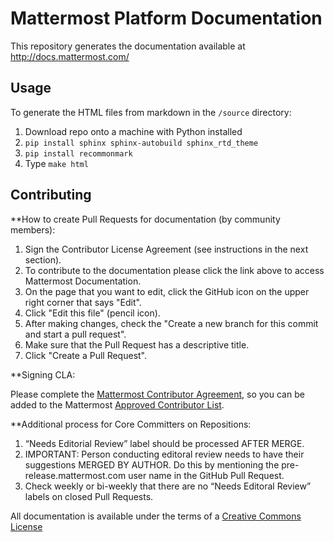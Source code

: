 # Mattermost Platform Documentation

This repository generates the documentation available at http://docs.mattermost.com/

## Usage

To generate the HTML files from markdown in the `/source` directory: 

1. Download repo onto a machine with Python installed
2. `pip install sphinx sphinx-autobuild sphinx_rtd_theme`
3. `pip install recommonmark`
4. Type `make html`

## Contributing

**How to create Pull Requests for documentation (by community members):

1. Sign the Contributor License Agreement (see instructions in the next section).
2. To contribute to the documentation please click the link above to access Mattermost Documentation.
3. On the page that you want to edit, click the GitHub icon on the upper right corner that says "Edit".
4. Click "Edit this file" (pencil icon).
5. After making changes, check the "Create a new branch for this commit and start a pull request".
6. Make sure that the Pull Request has a descriptive title.
7. Click "Create a Pull Request".

**Signing CLA:

Please complete the [Mattermost Contributor Agreement](http://www.mattermost.org/mattermost-contributor-agreement/), so you can be added to the Mattermost [Approved Contributor List](https://docs.google.com/spreadsheets/d/1NTCeG-iL_VS9bFqtmHSfwETo5f-8MQ7oMDE5IUYJi_Y/pubhtml?gid=0&single=true).

**Additional process for Core Committers on Repositions:

1. “Needs Editorial Review” label should be processed AFTER MERGE.
2. IMPORTANT: Person conducting editoral review needs to have their suggestions MERGED BY AUTHOR. Do this by mentioning the pre-release.mattermost.com user name in the GitHub Pull Request.
3. Check weekly or bi-weekly that there are no “Needs Editoral Review” labels on closed Pull Requests.

All documentation is available under the terms of a [Creative Commons License](http://creativecommons.org/licenses/by-nc-sa/3.0/)
